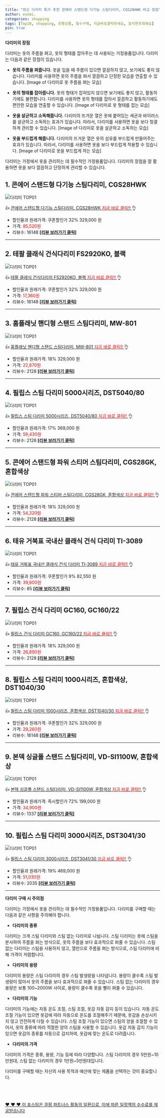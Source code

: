 ```yaml
---
title: "최신 다리미 특가 추천 콘에어 스탠드형 다기능 스팀다리미, CGS28HWK 비교 장점"
author: eunmi.
categories: shopping
tags: [Top10, shopping, 유행상품, 필수구매, 지금바로클릭하세요, 놓치면후회해요]
pin: true
---
```

**다리미의 장점**

다리미는 옷의 주름을 펴고, 옷의 형태를 잡아주는 데 사용되는 가정용품입니다. 다리미는 다음과 같은 장점이 있습니다.

* **옷의 주름을 펴줍니다.** 옷을 입을 때 주름이 있으면 깔끔하지 않고, 보기에도 좋지 않습니다. 다리미를 사용하면 옷의 주름을 펴서 깔끔하고 단정한 모습을 연출할 수 있습니다.
[Image of 다리미로 옷 주름을 펴는 모습]

* **옷의 형태를 잡아줍니다.** 옷의 형태가 잡혀있지 않으면 보기에도 좋지 않고, 활동하기에도 불편합니다. 다리미를 사용하면 옷의 형태를 잡아서 깔끔하고 활동하기에도 편안한 모습을 연출할 수 있습니다.
[Image of 다리미로 옷 형태를 잡는 모습]

* **옷을 살균하고 소독해줍니다.** 다리미의 뜨거운 열은 옷에 붙어있는 세균과 바이러스를 살균하고 소독하는 효과가 있습니다. 따라서, 다리미를 사용하면 옷을 보다 청결하게 관리할 수 있습니다.
[Image of 다리미로 옷을 살균하고 소독하는 모습]

* **옷을 부드럽게 해줍니다.** 다리미의 뜨거운 열은 옷의 섬유를 부드럽게 만들어주는 효과가 있습니다. 따라서, 다리미를 사용하면 옷을 보다 부드럽게 착용할 수 있습니다.
[Image of 다리미로 옷을 부드럽게 하는 모습]

다리미는 가정에서 옷을 관리하는 데 필수적인 가정용품입니다. 다리미의 장점을 잘 활용하면 옷을 보다 깔끔하고 단정하게 관리할 수 있습니다.

   

## 1. 콘에어 스탠드형 다기능 스팀다리미, CGS28HWK

![다리미 TOP01](https://thumbnail9.coupangcdn.com/thumbnails/remote/230x230ex/image/product/image/vendoritem/2019/02/13/3040046349/def1a269-4281-4f19-b993-a9d092778812.jpg)


👍 [콘에어 스탠드형 다기능 스팀다리미, CGS28HWK <font color=red> 지금 바로 클릭!! </font> ](https://link.coupang.com/re/AFFSDP?lptag=AF3617701&subid=GithubCoopas&pageKey=6047864&traceid=V0-153&itemId=27096791&vendorItemId=3040046349) 👌 


- 할인율과 원래가격: 쿠폰할인가 32%  329,000   원
- 가격: <span style='color:red'>85,520원</span>
- 리뷰수: 16148  [**[리뷰 보러가기 클릭]**](https://link.coupang.com/re/AFFSDP?lptag=AF3617701&subid=GithubCoopas&pageKey=6047864&traceid=V0-153&itemId=27096791&vendorItemId=3040046349)

---


   

## 2. 테팔 클래식 건식다리미 FS2920KO, 블랙

![다리미 TOP01](https://thumbnail6.coupangcdn.com/thumbnails/remote/230x230ex/image/retail/images/2017/04/11/12/5/e1ce432c-774a-4203-ac03-fc3d43165854.jpg)


👍 [테팔 클래식 건식다리미 FS2920KO, 블랙 <font color=red> 지금 바로 클릭!! </font> ](https://link.coupang.com/re/AFFSDP?lptag=AF3617701&subid=GithubCoopas&pageKey=6843605289&traceid=V0-153&itemId=16280454249&vendorItemId=3124938690) 👌 


- 할인율과 원래가격: 쿠폰할인가 32%  329,000   원
- 가격: <span style='color:red'>17,360원</span>
- 리뷰수: 16148  [**[리뷰 보러가기 클릭]**](https://link.coupang.com/re/AFFSDP?lptag=AF3617701&subid=GithubCoopas&pageKey=6843605289&traceid=V0-153&itemId=16280454249&vendorItemId=3124938690)

---


   

## 3. 홈플래닛 핸디형 스탠드 스팀다리미, MW-801

![다리미 TOP01](https://thumbnail6.coupangcdn.com/thumbnails/remote/230x230ex/image/retail/images/1055979437804-e0f401c0-510a-4275-bcc1-50b41e7c039c.jpg)


👍 [홈플래닛 핸디형 스탠드 스팀다리미, MW-801 <font color=red> 지금 바로 클릭!! </font> ](https://link.coupang.com/re/AFFSDP?lptag=AF3617701&subid=GithubCoopas&pageKey=310080038&traceid=V0-153&itemId=977484067&vendorItemId=5392665218) 👌 


- 할인율과 원래가격: 18%  329,000   원
- 가격: <span style='color:red'>22,870원</span>
- 리뷰수: 2128  [**[리뷰 보러가기 클릭]**](https://link.coupang.com/re/AFFSDP?lptag=AF3617701&subid=GithubCoopas&pageKey=310080038&traceid=V0-153&itemId=977484067&vendorItemId=5392665218)

---


   

## 4. 필립스 스팀 다리미 5000시리즈, DST5040/80

![다리미 TOP01](https://thumbnail7.coupangcdn.com/thumbnails/remote/230x230ex/image/retail/images/1237187685480880-b707c146-2530-4ebb-a606-652e7bd446d6.jpg)


👍 [필립스 스팀 다리미 5000시리즈, DST5040/80 <font color=red> 지금 바로 클릭!! </font> ](https://link.coupang.com/re/AFFSDP?lptag=AF3617701&subid=GithubCoopas&pageKey=6147250608&traceid=V0-153&itemId=11838814845&vendorItemId=79112171020) 👌 


- 할인율과 원래가격: 17%  369,000   원
- 가격: <span style='color:red'>59,430원</span>
- 리뷰수: 2128  [**[리뷰 보러가기 클릭]**](https://link.coupang.com/re/AFFSDP?lptag=AF3617701&subid=GithubCoopas&pageKey=6147250608&traceid=V0-153&itemId=11838814845&vendorItemId=79112171020)

---


   

## 5. 콘에어 스탠드형 파워 스티머 스팀다리미, CGS28GK, 혼합색상

![다리미 TOP01](https://thumbnail6.coupangcdn.com/thumbnails/remote/230x230ex/image/product/image/vendoritem/2019/05/17/3107232276/d6fd9a8b-d898-4346-9ed3-75e869c6f431.jpg)


👍 [콘에어 스탠드형 파워 스티머 스팀다리미, CGS28GK, 혼합색상 <font color=red> 지금 바로 클릭!! </font> ](https://link.coupang.com/re/AFFSDP?lptag=AF3617701&subid=GithubCoopas&pageKey=3278380&traceid=V0-153&itemId=15209958&vendorItemId=3131557472) 👌 


- 할인율과 원래가격: 18%  329,000   원
- 가격: <span style='color:red'>54,320원</span>
- 리뷰수: 2128  [**[리뷰 보러가기 클릭]**](https://link.coupang.com/re/AFFSDP?lptag=AF3617701&subid=GithubCoopas&pageKey=3278380&traceid=V0-153&itemId=15209958&vendorItemId=3131557472)

---


   

## 6. 태유 거북표 국내산 클래식 건식 다리미 TI-3089

![다리미 TOP01](https://thumbnail6.coupangcdn.com/thumbnails/remote/230x230ex/image/vendor_inventory/2ba7/1bc1dde665ce55c86fcae65fa97d044cf2d2b0c5260d8745dbec991efaba.jpg)


👍 [태유 거북표 국내산 클래식 건식 다리미 TI-3089 <font color=red> 지금 바로 클릭!! </font> ](https://link.coupang.com/re/AFFSDP?lptag=AF3617701&subid=GithubCoopas&pageKey=7227315627&traceid=V0-153&itemId=18330299420&vendorItemId=81707355445) 👌 


- 할인율과 원래가격: 쿠폰할인가 9%  82,550   원
- 가격: <span style='color:red'>39,600원</span>
- 리뷰수: 85  [**[리뷰 보러가기 클릭]**](https://link.coupang.com/re/AFFSDP?lptag=AF3617701&subid=GithubCoopas&pageKey=7227315627&traceid=V0-153&itemId=18330299420&vendorItemId=81707355445)

---


   

## 7. 필립스 건식 다리미 GC160, GC160/22

![다리미 TOP01](https://thumbnail6.coupangcdn.com/thumbnails/remote/230x230ex/image/retail/images/1050298822603483-41bc4417-ff14-4327-9c30-e0988f8c1839.jpg)


👍 [필립스 건식 다리미 GC160, GC160/22 <font color=red> 지금 바로 클릭!! </font> ](https://link.coupang.com/re/AFFSDP?lptag=AF3617701&subid=GithubCoopas&pageKey=6487210688&traceid=V0-153&itemId=14226042413&vendorItemId=3006124168) 👌 


- 할인율과 원래가격: 18%  329,000   원
- 가격: <span style='color:red'>26,890원</span>
- 리뷰수: 2128  [**[리뷰 보러가기 클릭]**](https://link.coupang.com/re/AFFSDP?lptag=AF3617701&subid=GithubCoopas&pageKey=6487210688&traceid=V0-153&itemId=14226042413&vendorItemId=3006124168)

---


   

## 8. 필립스 스팀 다리미 1000시리즈, 혼합색상, DST1040/30

![다리미 TOP01](https://thumbnail10.coupangcdn.com/thumbnails/remote/230x230ex/image/retail/images/2787073572509154-1746db7e-a778-410a-a4d8-a605a2547db3.png)


👍 [필립스 스팀 다리미 1000시리즈, 혼합색상, DST1040/30 <font color=red> 지금 바로 클릭!! </font> ](https://link.coupang.com/re/AFFSDP?lptag=AF3617701&subid=GithubCoopas&pageKey=7351060844&traceid=V0-153&itemId=18916598311&vendorItemId=86043823961) 👌 


- 할인율과 원래가격: 쿠폰할인가 32%  329,000   원
- 가격: <span style='color:red'>29,260원</span>
- 리뷰수: 16148  [**[리뷰 보러가기 클릭]**](https://link.coupang.com/re/AFFSDP?lptag=AF3617701&subid=GithubCoopas&pageKey=7351060844&traceid=V0-153&itemId=18916598311&vendorItemId=86043823961)

---


   

## 9. 본덱 싱글폴 스탠드 스팀다리미, VD-SI1100W, 혼합색상

![다리미 TOP01](https://thumbnail7.coupangcdn.com/thumbnails/remote/230x230ex/image/retail/images/8994377456418668-61004a27-d2e7-4aaa-8c5f-a205fad288dc.jpg)


👍 [본덱 싱글폴 스탠드 스팀다리미, VD-SI1100W, 혼합색상 <font color=red> 지금 바로 클릭!! </font> ](https://link.coupang.com/re/AFFSDP?lptag=AF3617701&subid=GithubCoopas&pageKey=5955259072&traceid=V0-153&itemId=10658197844&vendorItemId=77939035106) 👌 


- 할인율과 원래가격: 즉시할인가 72%  199,000   원
- 가격: <span style='color:red'>34,900원</span>
- 리뷰수: 1337  [**[리뷰 보러가기 클릭]**](https://link.coupang.com/re/AFFSDP?lptag=AF3617701&subid=GithubCoopas&pageKey=5955259072&traceid=V0-153&itemId=10658197844&vendorItemId=77939035106)

---


   

## 10. 필립스 스팀 다리미 3000시리즈, DST3041/30

![다리미 TOP01](https://thumbnail8.coupangcdn.com/thumbnails/remote/230x230ex/image/retail/images/2366221397082357-d192f834-d6ec-4750-931f-b5af848b8b1d.jpg)


👍 [필립스 스팀 다리미 3000시리즈, DST3041/30 <font color=red> 지금 바로 클릭!! </font> ](https://link.coupang.com/re/AFFSDP?lptag=AF3617701&subid=GithubCoopas&pageKey=6148395359&traceid=V0-153&itemId=11849995749&vendorItemId=79123293685) 👌 


- 할인율과 원래가격: 19%  469,000   원
- 가격: <span style='color:red'>51,030원</span>
- 리뷰수: 2035  [**[리뷰 보러가기 클릭]**](https://link.coupang.com/re/AFFSDP?lptag=AF3617701&subid=GithubCoopas&pageKey=6148395359&traceid=V0-153&itemId=11849995749&vendorItemId=79123293685)

---
**다리미 구매 시 주의점**

다리미는 가정에서 옷을 관리하는 데 필수적인 가정용품입니다. 다리미를 구매할 때는 다음과 같은 사항을 주의해야 합니다.

* **다리미의 종류**

다리미는 크게 스팀 다리미와 스팀 없는 다리미로 나뉩니다. 스팀 다리미는 옷에 스팀을 분사하여 주름을 펴는 방식으로, 옷의 주름을 보다 효과적으로 펴줄 수 있습니다. 스팀 없는 다리미는 스팀을 사용하지 않고, 열만으로 주름을 펴는 방식으로, 스팀 다리미에 비해 가격이 저렴합니다.

* **다리미의 용량**

다리미의 용량은 스팀 다리미의 경우 스팀 발생량을 나타냅니다. 용량이 클수록 스팀 발생량이 많아서 옷의 주름을 보다 효과적으로 펴줄 수 있습니다. 스팀 없는 다리미의 경우 용량은 보통 100~2000W 사이로, 용량이 클수록 옷을 빨리 펴줄 수 있습니다.

* **다리미의 기능**

다리미의 기능에는 자동 온도 조절, 스팀 조절, 옷감 자동 감지 등이 있습니다. 자동 온도 조절 기능이 있으면 옷감에 따라 자동으로 온도를 조절해주기 때문에, 옷감을 손상시키지 않고 안전하게 다릴 수 있습니다. 스팀 조절 기능이 있으면 스팀의 양을 조절할 수 있어서, 옷의 종류에 따라 적절한 양의 스팀을 사용할 수 있습니다. 옷감 자동 감지 기능이 있으면 옷감의 종류를 자동으로 감지하여, 옷감에 맞는 온도로 다려줍니다.

* **다리미의 가격**

다리미의 가격은 종류, 용량, 기능 등에 따라 다양합니다. 스팀 다리미의 경우 5만원~10만원대, 스팀 없는 다리미의 경우 1만원~5만원대입니다.

다리미를 구매할 때는 자신의 사용 목적과 예산에 맞는 제품을 선택하는 것이 중요합니다.<br><br><br><br><br> [ ❤ ❤ ❤ 이 포스팅은 쿠팡 파트너스 활동의 일환으로, 이에 따른 일정액의 수수료를 제공받습니다](https://link.coupang.com/a/bcEFyh)